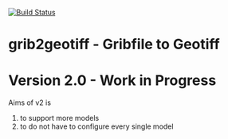 [![Build Status](https://travis-ci.org/MeteoGroup/grib2geotiff.svg?branch=v2)](https://travis-ci.org/MeteoGroup/grib2geotiff/)

# grib2geotiff - Gribfile to Geotiff

# Version 2.0 - Work in Progress

Aims of v2 is 

1. to support more models
2. to do not have to configure every single model